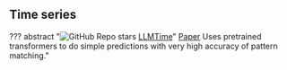 ## Time series

??? abstract "![GitHub Repo stars](https://badgen.net/github/stars/ngruver/llmtime) [LLMTime](https://github.com/ngruver/llmtime)"
    [Paper](https://arxiv.org/pdf/2310.07820.pdf) Uses pretrained transformers to do simple predictions with very high accuracy of pattern matching."